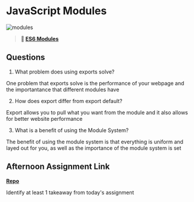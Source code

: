 # JavaScript Modules

![modules](https://bcw.blob.core.windows.net/public/img/1015719031845190)

> **📖 [ES6 Modules](https://codeworksacademy.com/fs-student-guide/resources/wk3/01-Modules)**

## Questions

1. What problem does using exports solve?

One problem that exports solve is the performance of your webpage and the importantance that different modules have

2. How does export differ from export default?

Export allows you to pull what you want from the module and it also allows for better website performance

3. What is a benefit of using the Module System?

The benefit of using the module system is that everything is uniform and layed out for you, as well as the importance of the module system is set

## Afternoon Assignment Link

**[Repo](https://github.com/garrett-adamss/<ASSIGNMENT_REPO>)**

Identify at least 1 takeaway from today's assignment
